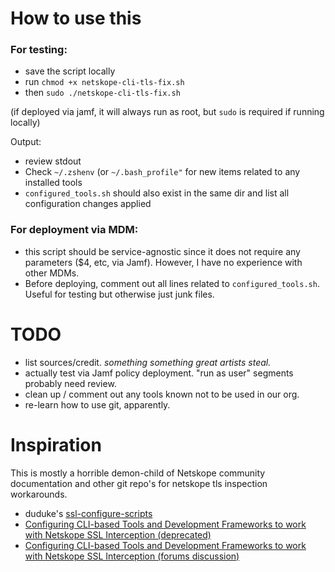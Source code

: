 # How to use this

### For testing:
- save the script locally 
- run `chmod +x netskope-cli-tls-fix.sh`
- then `sudo ./netskope-cli-tls-fix.sh`

(if deployed via jamf, it will always run as root, but `sudo` is required if running locally)

Output:
- review stdout 
- Check `~/.zshenv` (or `~/.bash_profile"` for new items related to any installed tools 
- `configured_tools.sh` should also exist in the same dir and list all configuration changes applied

### For deployment via MDM:

- this script should be service-agnostic since it does not require any parameters ($4, etc, via Jamf). However, I have no experience with other MDMs. 
- Before deploying, comment out all lines related to `configured_tools.sh`. Useful for testing but otherwise just junk files.

# TODO

- list sources/credit. _something something great artists steal._
- actually test via Jamf policy deployment. "run as user" segments probably need review.
- clean up / comment out any tools known not to be used in our org. 
- re-learn how to use git, apparently.

# Inspiration

This is mostly a horrible demon-child of Netskope community documentation and other git repo's for netskope tls inspection workarounds. 
- duduke's [ssl-configure-scripts](https://github.com/duduke/ssl-configure-scripts/tree/main)
- [Configuring CLI-based Tools and Development Frameworks to work with Netskope SSL Interception (deprecated)](https://docs.netskope.com/en/configuring-cli-based-tools-and-development-frameworks-to-work-with-netskope-ssl-interception)
- [Configuring CLI-based Tools and Development Frameworks to work with Netskope SSL Interception (forums discussion)](https://community.netskope.com/next-gen-swg-2/configuring-cli-based-tools-and-development-frameworks-to-work-with-netskope-ssl-interception-7015)

